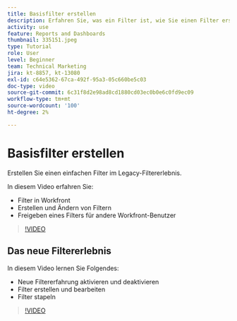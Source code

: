 ```yaml
---
title: Basisfilter erstellen
description: Erfahren Sie, was ein Filter ist, wie Sie einen Filter erstellen und wie Sie ihn für andere Benutzer in Workfront freigeben können. Lernen Sie auch, das neue Filtererlebnis zu verwenden.
activity: use
feature: Reports and Dashboards
thumbnail: 335151.jpeg
type: Tutorial
role: User
level: Beginner
team: Technical Marketing
jira: kt-8857, kt-13080
exl-id: c64e5362-67ca-492f-95a3-05c660be5c03
doc-type: video
source-git-commit: 6c31f8d2e98ad8cd1880cd03ec0b0e6c0fd9ec09
workflow-type: tm+mt
source-wordcount: '100'
ht-degree: 2%

---
```


# Basisfilter erstellen

Erstellen Sie einen einfachen Filter im Legacy-Filtererlebnis.

In diesem Video erfahren Sie:

* Filter in Workfront
* Erstellen und Ändern von Filtern
* Freigeben eines Filters für andere Workfront-Benutzer

>[!VIDEO](https://video.tv.adobe.com/v/335151/?quality=12&learn=on)

## Das neue Filtererlebnis

In diesem Video lernen Sie Folgendes:

* Neue Filtererfahrung aktivieren und deaktivieren
* Filter erstellen und bearbeiten
* Filter stapeln

>[!VIDEO](https://video.tv.adobe.com/v/3419558/?quality=12&learn=on)
